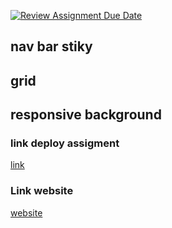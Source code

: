 [![Review Assignment Due Date](https://classroom.github.com/assets/deadline-readme-button-22041afd0340ce965d47ae6ef1cefeee28c7c493a6346c4f15d667ab976d596c.svg)](https://classroom.github.com/a/2BREHFic)

## nav bar stiky

## grid

## responsive background

### link deploy assigment

[link](https://vercel.com/teguhtriyonoos-projects/teguh/2j8m6gQDRBaJxCrKaEVnXaqDWdkq)

### Link website

[website](https://www.alikhlassfarm.online/)
